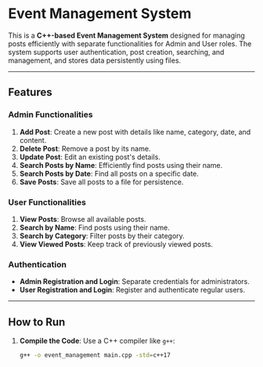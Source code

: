 # Event Management System

This is a **C++-based Event Management System** designed for managing posts efficiently with separate functionalities for Admin and User roles. The system supports user authentication, post creation, searching, and management, and stores data persistently using files.

---

## Features

### Admin Functionalities
1. **Add Post**: Create a new post with details like name, category, date, and content.
2. **Delete Post**: Remove a post by its name.
3. **Update Post**: Edit an existing post's details.
4. **Search Posts by Name**: Efficiently find posts using their name.
5. **Search Posts by Date**: Find all posts on a specific date.
6. **Save Posts**: Save all posts to a file for persistence.

### User Functionalities
1. **View Posts**: Browse all available posts.
2. **Search by Name**: Find posts using their name.
3. **Search by Category**: Filter posts by their category.
4. **View Viewed Posts**: Keep track of previously viewed posts.

### Authentication
- **Admin Registration and Login**: Separate credentials for administrators.
- **User Registration and Login**: Register and authenticate regular users.

---

## How to Run

1. **Compile the Code**:
   Use a C++ compiler like `g++`:
   ```bash
   g++ -o event_management main.cpp -std=c++17
